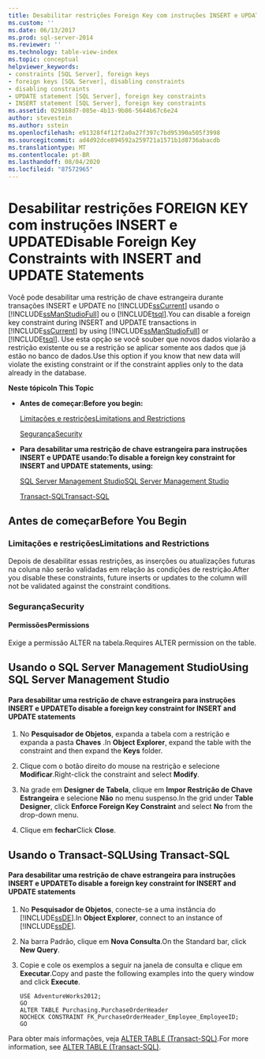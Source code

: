 ```yaml
---
title: Desabilitar restrições Foreign Key com instruções INSERT e UPDATE | Microsoft Docs
ms.custom: ''
ms.date: 06/13/2017
ms.prod: sql-server-2014
ms.reviewer: ''
ms.technology: table-view-index
ms.topic: conceptual
helpviewer_keywords:
- constraints [SQL Server], foreign keys
- foreign keys [SQL Server], disabling constraints
- disabling constraints
- UPDATE statement [SQL Server], foreign key constraints
- INSERT statement [SQL Server], foreign key constraints
ms.assetid: 029168d7-085e-4b13-9b86-5644b67c6e24
author: stevestein
ms.author: sstein
ms.openlocfilehash: e91328f4f12f2a0a27f397c7bd95390a505f3998
ms.sourcegitcommit: ad4d92dce894592a259721a1571b1d8736abacdb
ms.translationtype: MT
ms.contentlocale: pt-BR
ms.lasthandoff: 08/04/2020
ms.locfileid: "87572965"
---
```

# <a name="disable-foreign-key-constraints-with-insert-and-update-statements"></a><span data-ttu-id="9834e-102">Desabilitar restrições FOREIGN KEY com instruções INSERT e UPDATE</span><span class="sxs-lookup"><span data-stu-id="9834e-102">Disable Foreign Key Constraints with INSERT and UPDATE Statements</span></span>
  <span data-ttu-id="9834e-103">Você pode desabilitar uma restrição de chave estrangeira durante transações INSERT e UPDATE no [!INCLUDE[ssCurrent](../../includes/sscurrent-md.md)] usando o [!INCLUDE[ssManStudioFull](../../includes/ssmanstudiofull-md.md)] ou o [!INCLUDE[tsql](../../includes/tsql-md.md)].</span><span class="sxs-lookup"><span data-stu-id="9834e-103">You can disable a foreign key constraint during INSERT and UPDATE transactions in [!INCLUDE[ssCurrent](../../includes/sscurrent-md.md)] by using [!INCLUDE[ssManStudioFull](../../includes/ssmanstudiofull-md.md)] or [!INCLUDE[tsql](../../includes/tsql-md.md)].</span></span> <span data-ttu-id="9834e-104">Use esta opção se você souber que novos dados violarão a restrição existente ou se a restrição se aplicar somente aos dados que já estão no banco de dados.</span><span class="sxs-lookup"><span data-stu-id="9834e-104">Use this option if you know that new data will violate the existing constraint or if the constraint applies only to the data already in the database.</span></span>  
  
 <span data-ttu-id="9834e-105">**Neste tópico**</span><span class="sxs-lookup"><span data-stu-id="9834e-105">**In This Topic**</span></span>  
  
-   <span data-ttu-id="9834e-106">**Antes de começar:**</span><span class="sxs-lookup"><span data-stu-id="9834e-106">**Before you begin:**</span></span>  
  
     [<span data-ttu-id="9834e-107">Limitações e restrições</span><span class="sxs-lookup"><span data-stu-id="9834e-107">Limitations and Restrictions</span></span>](#Restrictions)  
  
     [<span data-ttu-id="9834e-108">Segurança</span><span class="sxs-lookup"><span data-stu-id="9834e-108">Security</span></span>](#Security)  
  
-   <span data-ttu-id="9834e-109">**Para desabilitar uma restrição de chave estrangeira para instruções INSERT e UPDATE usando:**</span><span class="sxs-lookup"><span data-stu-id="9834e-109">**To disable a foreign key constraint for INSERT and UPDATE statements, using:**</span></span>  
  
     [<span data-ttu-id="9834e-110">SQL Server Management Studio</span><span class="sxs-lookup"><span data-stu-id="9834e-110">SQL Server Management Studio</span></span>](#SSMSProcedure)  
  
     [<span data-ttu-id="9834e-111">Transact-SQL</span><span class="sxs-lookup"><span data-stu-id="9834e-111">Transact-SQL</span></span>](#TsqlProcedure)  
  
##  <a name="before-you-begin"></a><a name="BeforeYouBegin"></a> <span data-ttu-id="9834e-112">Antes de começar</span><span class="sxs-lookup"><span data-stu-id="9834e-112">Before You Begin</span></span>  
  
###  <a name="limitations-and-restrictions"></a><a name="Restrictions"></a> <span data-ttu-id="9834e-113">Limitações e restrições</span><span class="sxs-lookup"><span data-stu-id="9834e-113">Limitations and Restrictions</span></span>  
 <span data-ttu-id="9834e-114">Depois de desabilitar essas restrições, as inserções ou atualizações futuras na coluna não serão validadas em relação às condições de restrição.</span><span class="sxs-lookup"><span data-stu-id="9834e-114">After you disable these constraints, future inserts or updates to the column will not be validated against the constraint conditions.</span></span>  
  
###  <a name="security"></a><a name="Security"></a> <span data-ttu-id="9834e-115">Segurança</span><span class="sxs-lookup"><span data-stu-id="9834e-115">Security</span></span>  
  
####  <a name="permissions"></a><a name="Permissions"></a> <span data-ttu-id="9834e-116">Permissões</span><span class="sxs-lookup"><span data-stu-id="9834e-116">Permissions</span></span>  
 <span data-ttu-id="9834e-117">Exige a permissão ALTER na tabela.</span><span class="sxs-lookup"><span data-stu-id="9834e-117">Requires ALTER permission on the table.</span></span>  
  
##  <a name="using-sql-server-management-studio"></a><a name="SSMSProcedure"></a> <span data-ttu-id="9834e-118">Usando o SQL Server Management Studio</span><span class="sxs-lookup"><span data-stu-id="9834e-118">Using SQL Server Management Studio</span></span>  
  
#### <a name="to-disable-a-foreign-key-constraint-for-insert-and-update-statements"></a><span data-ttu-id="9834e-119">Para desabilitar uma restrição de chave estrangeira para instruções INSERT e UPDATE</span><span class="sxs-lookup"><span data-stu-id="9834e-119">To disable a foreign key constraint for INSERT and UPDATE statements</span></span>  
  
1.  <span data-ttu-id="9834e-120">No **Pesquisador de Objetos**, expanda a tabela com a restrição e expanda a pasta **Chaves** .</span><span class="sxs-lookup"><span data-stu-id="9834e-120">In **Object Explorer**, expand the table with the constraint and then expand the **Keys** folder.</span></span>  
  
2.  <span data-ttu-id="9834e-121">Clique com o botão direito do mouse na restrição e selecione **Modificar**.</span><span class="sxs-lookup"><span data-stu-id="9834e-121">Right-click the constraint and select **Modify**.</span></span>  
  
3.  <span data-ttu-id="9834e-122">Na grade em **Designer de Tabela**, clique em **Impor Restrição de Chave Estrangeira** e selecione **Não** no menu suspenso.</span><span class="sxs-lookup"><span data-stu-id="9834e-122">In the grid under **Table Designer**, click **Enforce Foreign Key Constraint** and select **No** from the drop-down menu.</span></span>  
  
4.  <span data-ttu-id="9834e-123">Clique em **fechar**</span><span class="sxs-lookup"><span data-stu-id="9834e-123">Click **Close**.</span></span>  
  
##  <a name="using-transact-sql"></a><a name="TsqlProcedure"></a> <span data-ttu-id="9834e-124">Usando o Transact-SQL</span><span class="sxs-lookup"><span data-stu-id="9834e-124">Using Transact-SQL</span></span>  
  
#### <a name="to-disable-a-foreign-key-constraint-for-insert-and-update-statements"></a><span data-ttu-id="9834e-125">Para desabilitar uma restrição de chave estrangeira para instruções INSERT e UPDATE</span><span class="sxs-lookup"><span data-stu-id="9834e-125">To disable a foreign key constraint for INSERT and UPDATE statements</span></span>  
  
1.  <span data-ttu-id="9834e-126">No **Pesquisador de Objetos**, conecte-se a uma instância do [!INCLUDE[ssDE](../../includes/ssde-md.md)].</span><span class="sxs-lookup"><span data-stu-id="9834e-126">In **Object Explorer**, connect to an instance of [!INCLUDE[ssDE](../../includes/ssde-md.md)].</span></span>  
  
2.  <span data-ttu-id="9834e-127">Na barra Padrão, clique em **Nova Consulta**.</span><span class="sxs-lookup"><span data-stu-id="9834e-127">On the Standard bar, click **New Query**.</span></span>  
  
3.  <span data-ttu-id="9834e-128">Copie e cole os exemplos a seguir na janela de consulta e clique em **Executar**.</span><span class="sxs-lookup"><span data-stu-id="9834e-128">Copy and paste the following examples into the query window and click **Execute**.</span></span>  
  
    ```  
    USE AdventureWorks2012;  
    GO  
    ALTER TABLE Purchasing.PurchaseOrderHeader  
    NOCHECK CONSTRAINT FK_PurchaseOrderHeader_Employee_EmployeeID;  
    GO  
    ```  
  
 <span data-ttu-id="9834e-129">Para obter mais informações, veja [ALTER TABLE &#40;Transact-SQL&#41;](/sql/t-sql/statements/alter-table-transact-sql).</span><span class="sxs-lookup"><span data-stu-id="9834e-129">For more information, see [ALTER TABLE &#40;Transact-SQL&#41;](/sql/t-sql/statements/alter-table-transact-sql).</span></span>  
  
###  <a name="TsqlExample"></a>  
